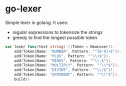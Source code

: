 # go-lexer

Simple lexer in golang. It uses:

- regular expressions to tokensize the strings
- greedy to find the longest possible token

```go
var lexer func(text string) []Token = NewLexer().
    add(Token{Name: "NUMBER", Pattern: "^[0-9]+$"}).
    add(Token{Name: "PLUS", Pattern: "^\\+$"}).
    add(Token{Name: "MINUS", Pattern: "^\\-$"}).
    add(Token{Name: "MULTIPLY", Pattern: "^\\*$"}).
    add(Token{Name: "DIVIDE", Pattern: "^\\/$"}).
    add(Token{Name: "EXPONENT", Pattern: "^\\^$"}).
    build()
```
